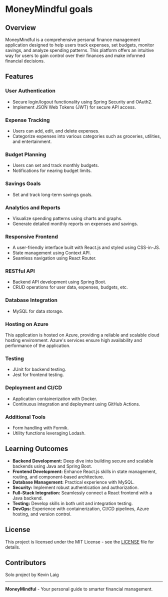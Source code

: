 # MoneyMindful goals

## Overview
MoneyMindful is a comprehensive personal finance management application designed to help users track expenses, set budgets, monitor savings, and analyze spending patterns. This platform offers an intuitive way for users to gain control over their finances and make informed financial decisions.

## Features

### User Authentication
- Secure login/logout functionality using Spring Security and OAuth2.
- Implement JSON Web Tokens (JWT) for secure API access.

### Expense Tracking
- Users can add, edit, and delete expenses.
- Categorize expenses into various categories such as groceries, utilities, and entertainment.

### Budget Planning
- Users can set and track monthly budgets.
- Notifications for nearing budget limits.

### Savings Goals
- Set and track long-term savings goals.

### Analytics and Reports
- Visualize spending patterns using charts and graphs.
- Generate detailed monthly reports on expenses and savings.

### Responsive Frontend
- A user-friendly interface built with React.js and styled using CSS-in-JS.
- State management using Context API.
- Seamless navigation using React Router.

### RESTful API
- Backend API development using Spring Boot.
- CRUD operations for user data, expenses, budgets, etc.

### Database Integration
- MySQL for data storage.

### Hosting on Azure
This application is hosted on Azure, providing a reliable and scalable cloud hosting environment. Azure's services ensure high availability and performance of the application.

### Testing
- JUnit for backend testing.
- Jest for frontend testing.

### Deployment and CI/CD
- Application containerization with Docker.
- Continuous integration and deployment using GitHub Actions.

### Additional Tools
- Form handling with Formik.
- Utility functions leveraging Lodash.

## Learning Outcomes
- **Backend Development:** Deep dive into building secure and scalable backends using Java and Spring Boot.
- **Frontend Development:** Enhance React.js skills in state management, routing, and component-based architecture.
- **Database Management:** Practical experience with MySQL.
- **Security:** Implement robust authentication and authorization.
- **Full-Stack Integration:** Seamlessly connect a React frontend with a Java backend.
- **Testing:** Develop skills in both unit and integration testing.
- **DevOps:** Experience with containerization, CI/CD pipelines, Azure hosting, and version control.

## License
This project is licensed under the MIT License - see the [LICENSE](LICENSE) file for details.

## Contributors
Solo project by Kevin Laig

---

**MoneyMindful** - Your personal guide to smarter financial management.
